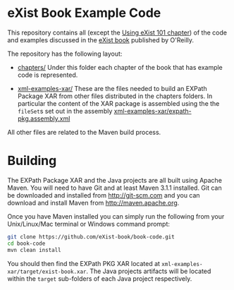 eXist Book Example Code 
=======================

This repository contains all (except the [Using eXist 101 chapter](https://github.com/eXist-book/using-exist-101)) of the
code and examples discussed in the [eXist book](http://shop.oreilly.com/product/0636920026525.do) published by O'Reilly.

The repository has the following layout:

* [chapters/](https://github.com/eXist-book/book-code/tree/master/chapters)
  Under this folder each chapter of the book that has example code is represented.

* [xml-examples-xar/](https://github.com/eXist-book/book-code/tree/master/xml-examples-xar)
  These are the files needed to build an EXPath Package XAR from other files distributed
  in the chapters folders. In particular the content of the XAR package is assembled using
  the the `fileSet`s set out in the assembly [xml-examples-xar/expath-pkg.assembly.xml](https://github.com/eXist-book/book-code/blob/master/xml-examples-xar/expath-pkg.assembly.xml)

All other files are related to the Maven build process.

Building
========
The EXPath Package XAR and the Java projects are all built using Apache Maven. You will need to have Git and at least Maven 3.1.1
installed. Git can be downloaded and installed from http://git-scm.com and you can download and install Maven from http://maven.apache.org.

Once you have Maven installed you can simply run the following from your Unix/Linux/Mac terminal or Windows command prompt:
```bash
git clone https://github.com/eXist-book/book-code.git
cd book-code
mvn clean install
```

You should then find the EXPath PKG XAR located at `xml-examples-xar/target/exist-book.xar`. The Java projects artifacts will be located within the `target` sub-folders
of each Java project respectively.
